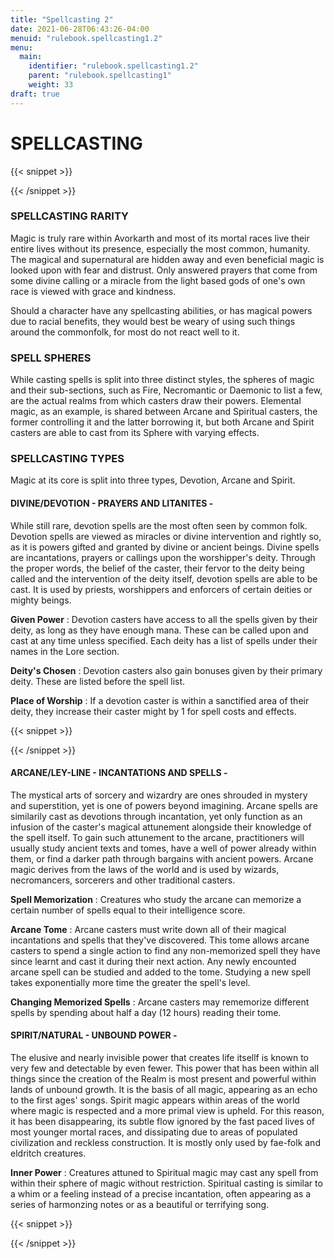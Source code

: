 ```yaml
---
title: "Spellcasting 2"
date: 2021-06-28T06:43:26-04:00
menuid: "rulebook.spellcasting1.2"
menu:
  main:
    identifier: "rulebook.spellcasting1.2"
    parent: "rulebook.spellcasting1"
    weight: 33
draft: true
---
```


# SPELLCASTING

{{< snippet >}}<div class="bookpage-columns"><div class="bookpage-column">{{< /snippet >}}

### SPELLCASTING RARITY
Magic is truly rare within Avorkarth and most of its mortal races live their
entire lives without its presence, especially the most common, humanity.
The magical and supernatural are hidden away and even beneficial magic is
looked upon with fear and distrust. Only answered prayers that come from
some divine calling or a miracle from the light based gods of one's own race
is viewed with grace and kindness.

Should a character have any spellcasting abilities, or has magical powers due
to racial benefits, they would best be weary of using such things around the
commonfolk, for most do not react well to it.

### SPELL SPHERES
While casting spells is split into three distinct styles, the spheres of magic
and their sub-sections, such as Fire, Necromantic or Daemonic to list a few,
are the actual realms from which casters draw their powers. Elemental magic,
as an example, is shared between Arcane and Spiritual casters, the former
controlling it and the latter borrowing it, but both Arcane and Spirit casters
are able to cast from its Sphere with varying effects.

### SPELLCASTING TYPES
Magic at its core is split into three types, Devotion, Arcane and Spirit.

#### DIVINE/DEVOTION - PRAYERS AND LITANITES -
While still rare, devotion spells are the most often seen by common folk.
Devotion spells are viewed as miracles or divine intervention and rightly so,
as it is powers gifted and granted by divine or ancient beings. Divine spells are
incantations, prayers or callings upon the worshipper's deity. Through the proper
words, the belief of the caster, their fervor to the deity being called and the
intervention of the deity itself, devotion spells are able to be cast.
It is used by priests, worshippers and enforcers of certain deities or mighty beings.

**Given Power** : Devotion casters have access to all the spells given by their
deity, as long as they have enough mana. These can be called upon and cast at
any time unless specified. Each deity has a list of spells under their names
in the Lore section.

**Deity's Chosen** : Devotion casters also gain bonuses given by their primary
deity. These are listed before the spell list.

**Place of Worship** : If a devotion caster is within a sanctified area of their
deity, they increase their caster might by 1 for spell costs and effects.


{{< snippet >}}</div><div class="bookpage-column">{{< /snippet >}}

#### ARCANE/LEY-LINE - INCANTATIONS AND SPELLS -
The mystical arts of sorcery and wizardry are ones shrouded in mystery and
superstition, yet is one of powers beyond imagining. Arcane spells are similarily
cast as devotions through incantation, yet only function as an infusion of the
caster's magical attunement alongside their knowledge of the spell itself.
To gain such attunement to the arcane, practitioners will usually study ancient
texts and tomes, have a well of power already within them, or find a darker path
through bargains with ancient powers. Arcane magic derives from the laws of the
world and is used by wizards, necromancers, sorcerers and other traditional casters.

**Spell Memorization** : Creatures who study the arcane can memorize a certain
number of spells equal to their intelligence score.

**Arcane Tome** : Arcane casters must write down all of their magical
incantations and spells that they've discovered. This tome allows arcane
casters to spend a single action to find any non-memorized spell they have
since learnt and cast it during their next action. Any newly encounted arcane
spell can be studied and added to the tome. Studying a new spell takes
exponentially more time the greater the spell's level.

**Changing Memorized Spells** : Arcane casters may rememorize different spells
by spending about half a day (12 hours) reading their tome.

#### SPIRIT/NATURAL - UNBOUND POWER -
The elusive and nearly invisible power that creates life itsellf is known to
very few and detectable by even fewer. This power that has been within all things
since the creation of the Realm is most present and powerful within lands of
unbound growth. It is the basis of all magic, appearing as an echo to the first
ages' songs. Spirit magic appears within areas of the world where magic is
respected and a more primal view is upheld. For this reason, it has been
disappearing, its subtle flow ignored by the fast paced lives of most younger
mortal races, and dissipating due to areas of populated civilization and reckless
construction. It is mostly only used by fae-folk and eldritch creatures.

**Inner Power** : Creatures attuned to Spiritual magic may cast any spell from
within their sphere of magic without restriction. Spiritual casting is similar
to a whim or a feeling instead of a precise incantation, often appearing as a
series of harmonzing notes or as a beautiful or terrifying song.

{{< snippet >}}</div></div>{{< /snippet >}}
